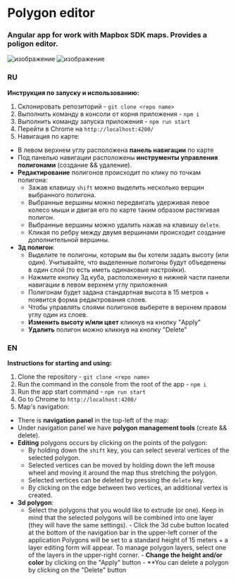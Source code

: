 # Polygon editor
### Angular app for work with Mapbox SDK maps. Provides a poligon editor.
![изображение](https://github.com/UlianaSavi/poligon-editor/assets/105851981/29032379-c7e6-4638-9430-85110a4a99d1)
![изображение](https://github.com/UlianaSavi/poligon-editor/assets/105851981/24281a69-f172-487a-a491-54fb050ba8c5)



### RU

**Инструкция по запуску и использованию:**

1) Склонировать репозиторий - `git clone <repo name>`
2) Выполнить команду в консоли от корня приложения - `npm i`
3) Выполнить команду запуска приложения - `npm run start`
4) Перейти в Chrome на `http://localhost:4200/`
5) Навигация по карте:
  - В левом верхнем углу расположена **панель навигации** по карте
  - Под панелью навигации расположены **инструменты управления полигонами** (создание && удаление).
  - **Редактирование** полигонов происходит по клику по точкам полигона:
    - Зажав клавишу `shift` можно выделить несколько верщин выбранного полигона.
    - Выбранные вершины можно передвигать удерживая левое колесо мыши и двигая его по карте таким образом растягивая полигон.
    - Выбранные вершины можно удалить нажав на клавишу `delete`.
    - Кликая по ребру между двумя вершинами происходит создание дополнительной вершины.
  - **3д полигон**:
      - Выделите те полигоны, которым вы бы хотели задать высоту (или один). Учитывайте, что выделенные полигоны будут объеденены в один слой (то есть иметь одинаковые настройки).
      - Нажмите кнопку 3д куба, расположенную в нижней части панели навигации в левом верхнем углу приложения
      - Полигонам будет задана стандартная высота в 15 метров + появится форма редактрования слоев.
      - Чтобы управлять слоями полигонов выберете в верхнем правом углу один из слоев.
      - **Изменить высоту и/или цвет** кликнув на кнопку "Apply" 
      - **Удалить** полигон можно кликнув на кнопку "Delete"

### EN

**Instructions for starting and using:**

1) Clone the repository - `git clone <repo name>`
2) Run the command in the console from the root of the app - `npm i`
3) Run the app start command - `npm run start`
4) Go to Chrome to `http://localhost:4200/`
5) Map's navigation:
  - There is **navigation panel** in the top-left of the map:
  - Under navigation panel we have **polygon management tools** (create && delete).
  - **Editing** polygons occurs by clicking on the points of the polygon:
    - By holding down the `shift` key, you can select several vertices of the selected polygon.
    - Selected vertices can be moved by holding down the left mouse wheel and moving it around the map thus stretching the polygon.
    - Selected vertices can be deleted by pressing the `delete` key.
    - By clicking on the edge between two vertices, an additional vertex is created.
  - **3d polygon**:
    - Select the polygons that you would like to extrude (or one). Keep in mind that the selected polygons will be combined into one layer (they will have the same settings).
          - Click the 3d cube button located at the bottom of the navigation bar in the upper-left corner of the application
           Polygons will be set to a standard height of 15 meters + a layer editing form will appear.
           To manage polygon layers, select one of the layers in the upper-right corner.
          - **Change the height and/or color** by clicking on the "Apply" button 
          - **You can delete a polygon by clicking on the "Delete" button
